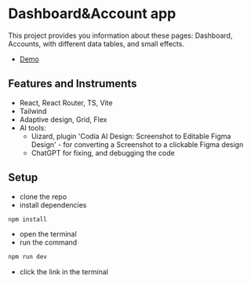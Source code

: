 # Dashboard&Account app

This project provides you information about these pages: Dashboard, Accounts, with different data tables, and small effects.

- [Demo](https://mbulchak.github.io/dashboard-dec/)

## Features and Instruments

- React, React Router, TS, Vite
- Tailwind
- Adaptive design, Grid, Flex
- AI tools: 
  - Uizard, plugin 'Codia AI Design: Screenshot to Editable Figma Design' - for converting a Screenshot to a clickable Figma design
  - ChatGPT for fixing, and debugging the code

## Setup

- clone the repo
- install dependencies
```js
npm install
```
- open the terminal
- run the command
```js
npm run dev
```
- click the link in the terminal
